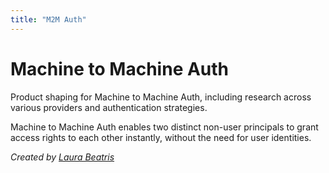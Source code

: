 ```yaml
---
title: "M2M Auth"
---
```


# Machine to Machine Auth

Product shaping for Machine to Machine Auth, including research across various providers and authentication strategies.

Machine to Machine Auth enables two distinct non-user principals to grant access rights to each other instantly, without the need for user identities.

*Created by [Laura Beatris](https://github.com/LauraBeatris)*
